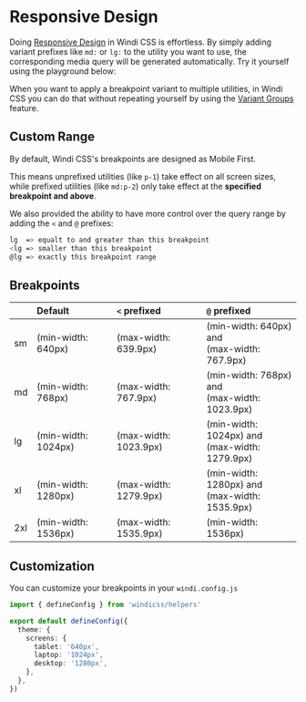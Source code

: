 # Responsive Design

Doing [Responsive Design](https://en.wikipedia.org/wiki/Responsive_web_design) in Windi CSS is effortless. By simply adding variant prefixes like `md:` or `lg:` to the utility you want to use, the corresponding media query will be generated automatically. Try it yourself using the playground below:

<InlinePlayground :input="'p-1 lg:p-2'" :showCSS="true" :showPreview="false"/>

When you want to apply a breakpoint variant to multiple utilities, in Windi CSS you can do that without repeating yourself by using the [Variant Groups](/features/variant-groups.html) feature.

<InlinePlayground :input="'p-1 lg:(p-2 m-2 text-red-400)'" :showCSS="true" :showPreview="false"/>

## Custom Range

By default, Windi CSS's breakpoints are designed as Mobile First.

This means unprefixed utilities (like `p-1`) take effect on all screen sizes, while prefixed utilities (like `md:p-2`) only take effect at the **specified breakpoint and above**.

We also provided the ability to have more control over the query range by adding the `<` and `@` prefixes:

```bash
lg  => equalt to and greater than this breakpoint
<lg => smaller than this breakpoint
@lg => exactly this breakpoint range
```

<InlinePlayground :input="'lg:p-1\n<lg:p-2\n@lg:p-3'" :showCSS="true" :showPreview="false"/>

## Breakpoints

|  | Default | `<` prefixed | `@` prefixed |
| :------ | :--- | :--- | :--- |
| sm | (min-width: 640px) | (max-width: 639.9px) | (min-width: 640px) and <br>(max-width: 767.9px) |
| md | (min-width: 768px) | (max-width: 767.9px) | (min-width: 768px) and <br>(max-width: 1023.9px) |
| lg | (min-width: 1024px) | (max-width: 1023.9px) | (min-width: 1024px) and <br>(max-width: 1279.9px) |
| xl | (min-width: 1280px) | (max-width: 1279.9px) | (min-width: 1280px) and <br>(max-width: 1535.9px) |
| 2xl | (min-width: 1536px) | (max-width: 1535.9px) | (min-width: 1536px) |

## Customization

You can customize your breakpoints in your `windi.config.js`

```ts windi.config.js
import { defineConfig } from 'windicss/helpers'

export default defineConfig({
  theme: {
    screens: {
      tablet: '640px',
      laptop: '1024px',
      desktop: '1280px',
    },
  },
})
```
